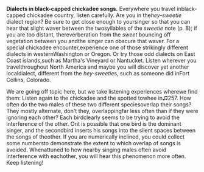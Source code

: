 **Dialects in black-capped chickadee songs.** Everywhere you travel inblack-capped chickadee country, listen carefully. Are you in the*hey-sweetie* dialect region? Be sure to get close enough to yoursinger so that you can hear that slight waver between the twosyllables of the *sweetie* note (p. 8); if you are too distant, thereverberation from the *sweet* bouncing off vegetation between you andthe singer can obscure that waver. For a special chickadee encounter,experience one of those strikingly different dialects in westernWashington or Oregon. Or try those odd dialects on East Coast islands,such as Martha's Vineyard or Nantucket. Listen wherever you travelthroughout North America and maybe you will discover yet another localdialect, different from the *hey-sweetie*s, such as someone did inFort Collins, Colorado.

We are going off topic here, but we take listening experiences wherewe find them: Listen again to the chickadee and the spotted towhee in♫257. How often do the two males of these two different speciesoverlap their songs? They mostly alternate, don't they, overlappingfar less often than if they were ignoring each other? Each birdclearly seems to be trying to avoid the interference of the other. Orit is possible that one bird is the dominant singer, and the secondbird inserts his songs into the silent spaces between the songs of theother. If you are numerically inclined, you could collect some numbersto demonstrate the extent to which overlap of songs is avoided. Whenattuned to how nearby singing males often avoid interference with eachother, you will hear this phenomenon more often. Keep listening!
